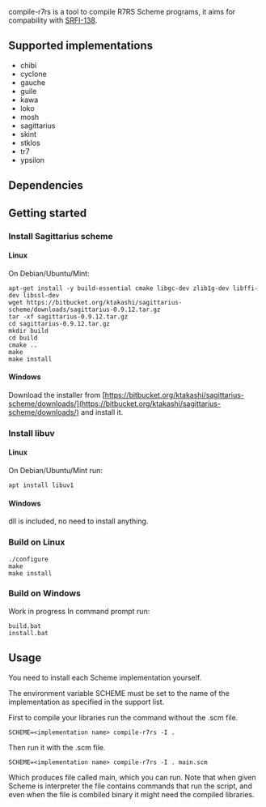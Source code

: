 compile-r7rs is a tool to compile R7RS Scheme programs, it aims for compability
with [SRFI-138](https://srfi.schemers.org/srfi-138/srfi-138.html).

## Supported implementations

- chibi
- cyclone
- gauche
- guile
- kawa
- loko
- mosh
- sagittarius
- skint
- stklos
- tr7
- ypsilon

## Dependencies



## Getting started

### Install Sagittarius scheme

#### Linux

On Debian/Ubuntu/Mint:

    apt-get install -y build-essential cmake libgc-dev zlib1g-dev libffi-dev libssl-dev
    wget https://bitbucket.org/ktakashi/sagittarius-scheme/downloads/sagittarius-0.9.12.tar.gz
    tar -xf sagittarius-0.9.12.tar.gz
    cd sagittarius-0.9.12.tar.gz
    mkdir build
    cd build
    cmake ..
    make
    make install

#### Windows

Download the installer from
[https://bitbucket.org/ktakashi/sagittarius-scheme/downloads/](https://bitbucket.org/ktakashi/sagittarius-scheme/downloads/)
and install it.

### Install libuv

#### Linux

On Debian/Ubuntu/Mint run:

    apt install libuv1

#### Windows

dll is included, no need to install anything.

### Build on Linux

    ./configure
    make
    make install

### Build on Windows

Work in progress
In command prompt run:

    build.bat
    install.bat

## Usage

You need to install each Scheme implementation yourself.

The environment variable SCHEME must be set to the name of the implementation
as specified in the support list.

First to compile your libraries run the command without the .scm file.

    SCHEME=<implementation name> compile-r7rs -I .

Then run it with the .scm file.

    SCHEME=<implementation name> compile-r7rs -I . main.scm

Which produces file called main, which you can run. Note that when given Scheme
is interpreter the file contains commands that run the script, and even when
the file is combiled binary it might need the compiled libraries.
